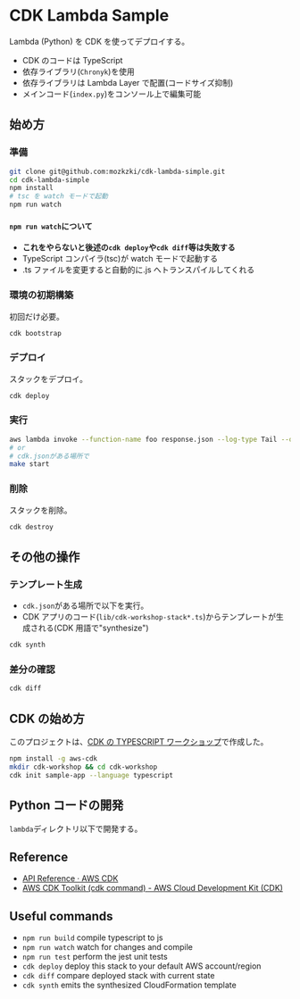 # CDK Lambda Sample

Lambda (Python) を CDK を使ってデプロイする。

- CDK のコードは TypeScript
- 依存ライブラリ(`Chronyk`)を使用
- 依存ライブラリは Lambda Layer で配置(コードサイズ抑制)
- メインコード(`index.py`)をコンソール上で編集可能

## 始め方

### 準備

```sh
git clone git@github.com:mozkzki/cdk-lambda-simple.git
cd cdk-lambda-simple
npm install
# tsc を watch モードで起動
npm run watch
```

#### `npm run watch`について

- **これをやらないと後述の`cdk deploy`や`cdk diff`等は失敗する**
- TypeScript コンパイラ(tsc)が watch モードで起動する
- .ts ファイルを変更すると自動的に.js へトランスパイルしてくれる

### 環境の初期構築

初回だけ必要。

```sh
cdk bootstrap
```

### デプロイ

スタックをデプロイ。

```sh
cdk deploy
```

### 実行

```sh
aws lambda invoke --function-name foo response.json --log-type Tail --query 'LogResult' --output text | base64 -d
# or
# cdk.jsonがある場所で
make start
```

### 削除

スタックを削除。

```sh
cdk destroy
```

## その他の操作

### テンプレート生成

- `cdk.json`がある場所で以下を実行。
- CDK アプリのコード(`lib/cdk-workshop-stack*.ts`)からテンプレートが生成される(CDK 用語で"synthesize")

```sh
cdk synth
```

### 差分の確認

```sh
cdk diff
```

## CDK の始め方

このプロジェクトは、[CDK の TYPESCRIPT ワークショップ](https://summit-online-japan-cdk.workshop.aws/20-typescript.html)で作成した。

```sh
npm install -g aws-cdk
mkdir cdk-workshop && cd cdk-workshop
cdk init sample-app --language typescript
```

## Python コードの開発

`lambda`ディレクトリ以下で開発する。

## Reference

- [API Reference · AWS CDK](https://docs.aws.amazon.com/cdk/api/latest/docs/aws-construct-library.html)
- [AWS CDK Toolkit (cdk command) - AWS Cloud Development Kit (CDK)](https://docs.aws.amazon.com/cdk/latest/guide/cli.html)

## Useful commands

- `npm run build` compile typescript to js
- `npm run watch` watch for changes and compile
- `npm run test` perform the jest unit tests
- `cdk deploy` deploy this stack to your default AWS account/region
- `cdk diff` compare deployed stack with current state
- `cdk synth` emits the synthesized CloudFormation template
